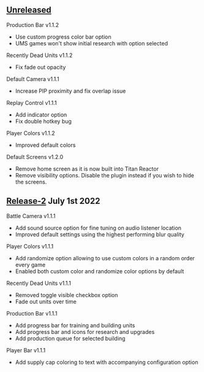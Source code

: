 ## [Unreleased]
Production Bar v1.1.2
- Use custom progress color bar option
- UMS games won't show initial research with option selected

Recently Dead Units v1.1.2
- Fix fade out opacity

Default Camera v1.1.1
- Increase PIP proximity and fix overlap issue

Replay Control v1.1.1
- Add indicator option
- Fix double hotkey bug

Player Colors v1.1.2
- Improved default colors

Default Screens v1.2.0
- Remove home screen as it is now built into Titan Reactor
- Remove visibility options. Disable the plugin instead if you wish to hide the screens.

## [Release-2] July 1st 2022
Battle Camera v1.1.1
- Add sound source option for fine tuning on audio listener location
- Improved default settings using the highest performing blur quality

Player Colors v1.1.1
- Add randomize option allowing to use custom colors in a random order every game
- Enabled both custom color and randomize color options by default

Recently Dead Units v1.1.1
- Removed toggle visible checkbox option
- Fade out units over time

Production Bar v1.1.1
- Add progress bar for training and building units
- Add progress bar and icons for research and upgrades
- Add production queue for selected building

Player Bar v1.1.1
- Add supply cap coloring to text with accompanying configuration option

[Unreleased]: https://github.com/imbateam-gg/titan-reactor-official-plugins/compare/release-2...HEAD
[Release-2]: https://github.com/imbateam-gg/titan-reactor-official-plugins/compare/release-1...release-2
[Release-1]: https://github.com/imbateam-gg/titan-reactor-official-plugins/compare/522952d7...release-1
